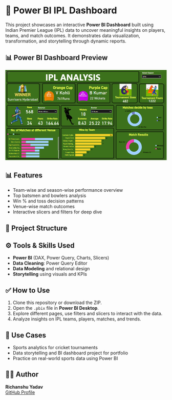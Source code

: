 # 🏏 Power BI IPL Dashboard

This project showcases an interactive **Power BI Dashboard** built using Indian Premier League (IPL) data to uncover meaningful insights on players, teams, and match outcomes. It demonstrates data visualization, transformation, and storytelling through dynamic reports.

## 📊 Power BI Dashboard Preview

![IPL Dashboard](IPL_Dashboard.png)


## 📊 Features

- Team-wise and season-wise performance overview
- Top batsmen and bowlers analysis
- Win % and toss decision patterns
- Venue-wise match outcomes
- Interactive slicers and filters for deep dive

## 📁 Project Structure


## ⚙️ Tools & Skills Used

- **Power BI** (DAX, Power Query, Charts, Slicers)
- **Data Cleaning**: Power Query Editor
- **Data Modeling** and relational design
- **Storytelling** using visuals and KPIs

## ✅ How to Use

1. Clone this repository or download the ZIP.
2. Open the `.pbix` file in **Power BI Desktop**.
3. Explore different pages, use filters and slicers to interact with the data.
4. Analyze insights on IPL teams, players, matches, and trends.

## 📌 Use Cases

- Sports analytics for cricket tournaments
- Data storytelling and BI dashboard project for portfolio
- Practice on real-world sports data using Power BI

## 🧑‍💻 Author

**Richanshu Yadav**  
[GitHub Profile](https://github.com/richanshu14)

